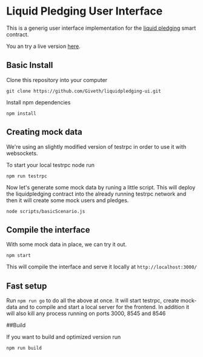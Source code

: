 # Liquid Pledging User Interface

This is a generig user interface implementation for the [liquid pledging](https://github.com/Giveth/liquidpledging) smart contract.

You an try a live version [here](https://giveth.github.io/liquidpledging-ui/).

## Basic Install

Clone this repository into your computer

`git clone https://github.com/Giveth/liquidpledging-ui.git`

Install npm dependencies

`npm install`


## Creating mock data

We're using an slightly modified version of testrpc in order to use it with websockets.

To start your local testrpc node run

`npm run testrpc`

Now let's generate some mock data by runing a little script.
This will deploy the liquidpledging contract into the already running testrpc network and then it will create some mock users and pledges.

`node scripts/basicScenario.js`

## Compile the interface

With some mock data in place, we can try it out.

`npm start`

This will compile the interface and serve it locally at  `http://localhost:3000/`

## Fast setup

Run `npm run go` to do all the above at once.
It will start testrpc, create mock-data and to compile and start a local server for the frontend.
In addition it will also kill any process running on ports 3000, 8545 and 8546

##Build

If you want to build and optimized version run

`npm run build`


